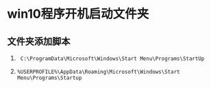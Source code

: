 # win10程序开机启动文件夹

## 文件夹添加脚本

1. ` C:\ProgramData\Microsoft\Windows\Start Menu\Programs\StartUp`

2. ` %USERPROFILE%\AppData\Roaming\Microsoft\Windows\Start Menu\Programs\Startup `


